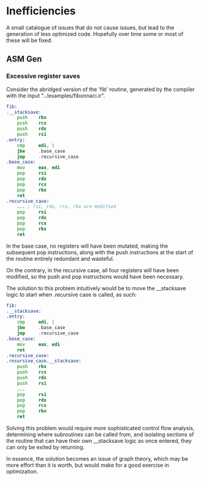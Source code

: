 # Inefficiencies
A small catalogue of issues that do not cause issues,
but lead to the generation of less optimized code.
Hopefully over time some or most of these will be fixed.

## ASM Gen
### Excessive register saves
Consider the abridged version of the 'fib' routine,
generated by the compiler with the input "../examples/fibonnaci.ir".
```asm
fib:
.__stacksave:
    push    rbx
    push    rcx
    push    rdx
    push    rsi
.entry:
    cmp     edi, 1
    jbe     .base_case
    jmp     .recursive_case
.base_case:
    mov     eax, edi
    pop     rsi
    pop     rdx
    pop     rcx
    pop     rbx
    ret     
.recursive_case:
    ... ; rsi, rdx, rcx, rbx are modified
    pop     rsi       
    pop     rdx
    pop     rcx
    pop     rbx
    ret     
```

In the base case, no registers will have been mutated, making the
subsequent pop instructions, along with the push instructions at the
start of the routine entirely redundant and wasteful.

On the contrary, in the recursive case, all four registers will have been modified,
so the push and pop instructions would have been necessary.

The solution to this problem intuitively would be to move the __stacksave logic to start
when .recursive case is called, as such:

```asm
fib:
.__stacksave:
.entry:
    cmp     edi, 1
    jbe     .base_case
    jmp     .recursive_case
.base_case:
    mov     eax, edi
    ret     
.recursive_case:
.resursive_case.__stacksave:
    push    rbx
    push    rcx
    push    rdx
    push    rsi
    ...
    pop     rsi
    pop     rdx
    pop     rcx
    pop     rbx
    ret     
```

Solving this problem would require more sophisticated control flow analysis,
determining where subroutines can be called from, and isolating sections of the
routine that can have their own __stacksave logic as once entered, they can only
be exited by returning.

In essence, the solution becomes an issue of graph theory, which may be
more effort than it is worth, but would make for a good exercise in optimization.